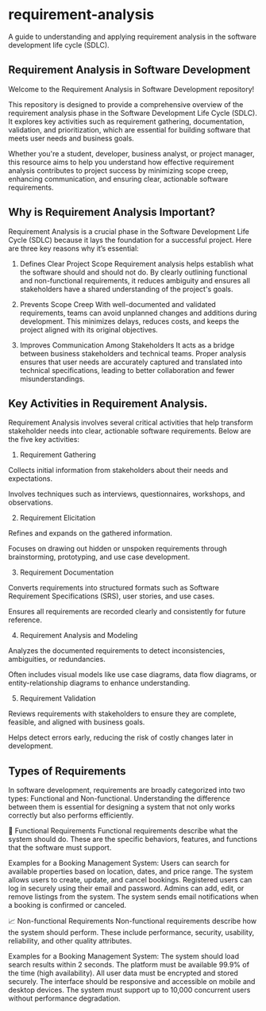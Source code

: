 # requirement-analysis
A guide to understanding and applying requirement analysis in the software development life cycle (SDLC).
## Requirement Analysis in Software Development

Welcome to the Requirement Analysis in Software Development repository!

This repository is designed to provide a comprehensive overview of the requirement analysis phase in the Software Development Life Cycle (SDLC). It explores key activities such as requirement gathering, documentation, validation, and prioritization, which are essential for building software that meets user needs and business goals.

Whether you're a student, developer, business analyst, or project manager, this resource aims to help you understand how effective requirement analysis contributes to project success by minimizing scope creep, enhancing communication, and ensuring clear, actionable software requirements.

## Why is Requirement Analysis Important?
Requirement Analysis is a crucial phase in the Software Development Life Cycle (SDLC) because it lays the foundation for a successful project. Here are three key reasons why it’s essential:

1. Defines Clear Project Scope
Requirement analysis helps establish what the software should and should not do. By clearly outlining functional and non-functional requirements, it reduces ambiguity and ensures all stakeholders have a shared understanding of the project's goals.

2. Prevents Scope Creep
With well-documented and validated requirements, teams can avoid unplanned changes and additions during development. This minimizes delays, reduces costs, and keeps the project aligned with its original objectives.

3. Improves Communication Among Stakeholders
It acts as a bridge between business stakeholders and technical teams. Proper analysis ensures that user needs are accurately captured and translated into technical specifications, leading to better collaboration and fewer misunderstandings.


## Key Activities in Requirement Analysis.
Requirement Analysis involves several critical activities that help transform stakeholder needs into clear, actionable software requirements. Below are the five key activities:

1. Requirement Gathering

Collects initial information from stakeholders about their needs and expectations.

Involves techniques such as interviews, questionnaires, workshops, and observations.

2. Requirement Elicitation

Refines and expands on the gathered information.

Focuses on drawing out hidden or unspoken requirements through brainstorming, prototyping, and use case development.

3. Requirement Documentation

Converts requirements into structured formats such as Software Requirement Specifications (SRS), user stories, and use cases.

Ensures all requirements are recorded clearly and consistently for future reference.

4. Requirement Analysis and Modeling

Analyzes the documented requirements to detect inconsistencies, ambiguities, or redundancies.

Often includes visual models like use case diagrams, data flow diagrams, or entity-relationship diagrams to enhance understanding.

5. Requirement Validation

Reviews requirements with stakeholders to ensure they are complete, feasible, and aligned with business goals.

Helps detect errors early, reducing the risk of costly changes later in development.


## Types of Requirements
In software development, requirements are broadly categorized into two types: Functional and Non-functional. Understanding the difference between them is essential for designing a system that not only works correctly but also performs efficiently.

🔧 Functional Requirements
Functional requirements describe what the system should do. These are the specific behaviors, features, and functions that the software must support.

Examples for a Booking Management System:
Users can search for available properties based on location, dates, and price range.
The system allows users to create, update, and cancel bookings.
Registered users can log in securely using their email and password.
Admins can add, edit, or remove listings from the system.
The system sends email notifications when a booking is confirmed or canceled.

📈 Non-functional Requirements
Non-functional requirements describe how the system should perform. These include performance, security, usability, reliability, and other quality attributes.

Examples for a Booking Management System:
The system should load search results within 2 seconds.
The platform must be available 99.9% of the time (high availability).
All user data must be encrypted and stored securely.
The interface should be responsive and accessible on mobile and desktop devices.
The system must support up to 10,000 concurrent users without performance degradation.
